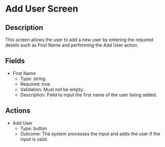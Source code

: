 # Add User Screen

## Description
This screen allows the user to add a new user by entering the required details such as First Name and performing the Add User action.

## Fields
- First Name
  - Type: string
  - Required: true
  - Validation: Must not be empty.
  - Description: Field to input the first name of the user being added.

## Actions
- Add User
  - Type: button
  - Outcome: The system processes the input and adds the user if the input is valid.
